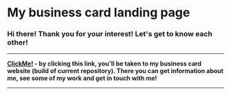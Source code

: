 # My business card landing page

### Hi there! Thank you for your interest! Let's get to know each other!

---

**[ClickMe!](https://react-phonebook-six.vercel.app/ "https://react-phonebook-six.vercel.app/") - by clicking this link, you'll be taken to my business card website (build of current repository). There you can get information about me, see some of my work and get in touch with me!**

---
